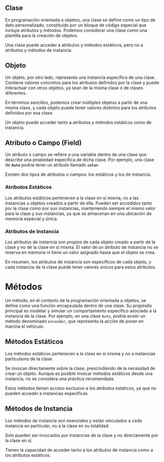 ## Clase

En programación orientada a objetos, una clase se define como un tipo de dato personalizado, constituido por un bloque de código especial que incluye atributos y métodos. Podemos considerar una clase como una plantilla para la creación de objetos.

Una clase puede acceder a atributos y métodos estáticos, pero no a atributos y métodos de instancia.

## Objeto

Un objeto, por otro lado, representa una instancia específica de una clase. Contiene valores concretos para los atributos definidos por la clase y puede interactuar con otros objetos, ya sean de la misma clase o de clases diferentes.

En términos sencillos, podemos crear múltiples objetos a partir de una misma clase, y cada objeto puede tener valores distintos para los atributos definidos por esa clase.

Un objeto puede acceder tanto a atributos y métodos estáticos como de instancia.

## Atributo o Campo (Field)

Un atributo o campo se refiere a una variable dentro de una clase que describe una propiedad específica de dicha clase. Por ejemplo, una clase de **`Auto`** podría tener un atributo llamado **`color`**.

Existen dos tipos de atributos o campos: los estáticos y los de instancia.

### Atributos Estáticos

Los atributos estáticos pertenecen a la clase en sí misma, no a las instancias u objetos creados a partir de ella. Pueden ser accedidos tanto por la clase como por sus instancias, manteniendo siempre el mismo valor para la clase y sus instancias, ya que se almacenan en una ubicación de memoria especial y única.

### Atributos de Instancia

Los atributos de instancia son propios de cada objeto creado a partir de la clase y no de la clase en sí misma. El valor de un atributo de instancia no se reserva en memoria ni tiene un valor asignado hasta que el objeto se crea.

En resumen, los atributos de instancia son específicos de cada objeto, y cada instancia de la clase puede tener valores únicos para estos atributos.

# Métodos

Un método, en el contexto de la programación orientada a objetos, se define como una función encapsulada dentro de una clase. Su propósito principal es modelar y simular un comportamiento específico asociado a la instancia de la clase. Por ejemplo, en una clase `Auto`, podría existir un método denominado `encender`, que representa la acción de poner en marcha el vehículo.

## Métodos Estáticos

Los métodos estáticos pertenecen a la clase en sí misma y no a instancias particulares de la clase.

Se invocan directamente sobre la clase, prescindiendo de la necesidad de crear un objeto. Aunque es posible invocar métodos estáticos desde una instancia, no se considera una práctica recomendada.

Estos métodos tienen acceso exclusivo a los atributos estáticos, ya que no pueden acceder a instancias específicas.

## Métodos de Instancia

Los métodos de instancia son esenciales y están vinculados a cada instancia en particular, no a la clase en su totalidad.

Solo pueden ser invocados por instancias de la clase y no directamente por la clase en sí.

Tienen la capacidad de acceder tanto a los atributos de instancia como a los atributos estáticos.

